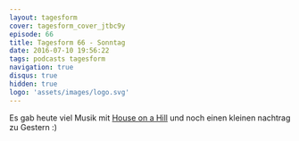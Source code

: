 ```yaml
---
layout: tagesform
cover: tagesform_cover_jtbc9y
episode: 66
title: Tagesform 66 - Sonntag
date: 2016-07-10 19:56:22
tags: podcasts tagesform 
navigation: true
disqus: true
hidden: true
logo: 'assets/images/logo.svg'
---
```


Es gab heute viel Musik mit [House on a Hill](http://houseonahill.de)
und noch einen kleinen nachtrag zu Gestern :)
